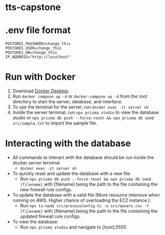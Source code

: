# tts-capstone

# .env file format
```
POSTGRES_PASSWORD=change_this
POSTGRES_USER=change_this
POSTGRES_DB=change_this
IP_ADDRESS="http://localhost"
```

# Run with Docker

1. Download [Docker Desktop](https://docs.docker.com/get-started/get-docker/)
2. Run `docker compose up -d` or `docker-compose up -d` from the root directory to start the server, database, and interface.
3. To use the terminal for the server, run `docker exec -it server sh`.
4. Inside the server terminal, run `npx prisma studio` to view the database studio or `npx prisma db push --force-reset && npx prisma db seed src/sample.txt` to import the sample file.

# Interacting with the database

- All commands to interact with the database should be run inside the docker server terminal
  - `docker exec -it server sh`
- To quickly reset and update the database with a new file:
  - Run `npx prisma db push --force-reset && npx prisma db seed [filename]` with [filename] being the path to the file containing the new firewall rule configs.
- To update the database with a valid file (More resource intensive when running on AWS. Higher chance of overloading the EC2 instance.):
  - Run `npx ts-node src/processConfig.ts -o src/owners.csv -f [filename]` with [filename] being the path to the file containing the updated firewall rule configs.
- To view the database:
  - Run `npx prisma studio` and navigate to [host]:5555

